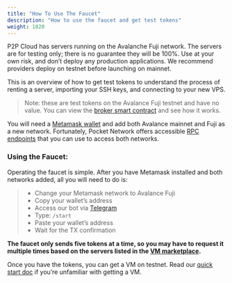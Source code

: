```yaml
---
title: "How To Use The Faucet"
description: "How to use the faucet and get test tokens"
weight: 1020
---
```


P2P Cloud has servers running on the Avalanche Fuji network. The servers are for testing only; there is no guarantee they will be 100%. Use at your own risk, and don’t deploy any production applications. We recommend providers deploy on testnet before launching on mainnet. 

This is an overview of how to get test tokens to understand the process of renting a server, importing your SSH keys, and connecting to your new VPS. 

> Note: these are test tokens on the Avalance Fuji testnet and have no value. You can view the [broker smart contract](https://github.com/p2pcloud/protocol/blob/main/contracts/Broker.sol) and see how it works. 

You will need a [Metamask wallet](https://metamask.io/) and add both Avalance mainnet and Fuji as a new network. Fortunately, Pocket Network offers accessible [RPC endpoints](https://docs.pokt.network/use/public-rpc/) that you can use to access both networks.  

### Using the Faucet:

Operating the faucet is simple. After you have Metamask installed and both networks added, all you will need to do is:
> * Change your Metamask network to Avalance Fuji
> * Copy your wallet’s address 
> * Access our bot via [Telegram](https://t.me/p2pcloud_trial_bot) 
> * Type: ```/start```  
> * Paste your wallet’s address
> * Wait for the TX confirmation

**The faucet only sends five tokens at a time, so you may have to request it multiple times based on the servers listed in the [VM marketplace](https://app.p2pcloud.io/vms/new).**

Once you have the tokens, you can get a VM on testnet. Read our [quick start doc](/docs/developer-hub/developer-quick-start/) if you’re unfamiliar with getting a VM.    
